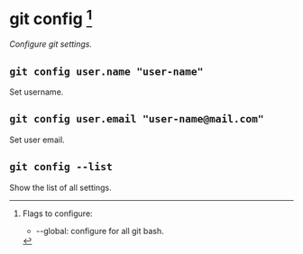 # git config [^flags]

*Configure git settings.*

## `git config user.name "user-name"`

Set username.

## `git config user.email "user-name@mail.com"`

Set user email.

## `git config --list`

Show the list of all settings.

[^flags]: Flags to configure:
    - --global: configure for all git bash.
